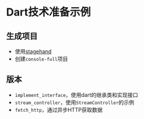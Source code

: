 # Dart技术准备示例

## 生成项目

- 使用[stagehand](https://github.com/dart-lang/stagehand)
- 创建`console-full`项目

## 版本

- `implement_interface`，使用dart的继承类和实现接口
- `stream_controller`，使用`StreamController`的示例
- `fetch_http`，通过异步HTTP获取数据
